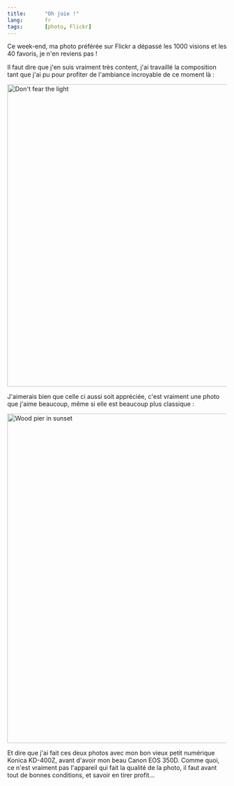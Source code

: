 ```yaml
--- 
title:      "Oh joie !" 
lang:       fr 
tags:       [photo, Flickr]
---
```


Ce week-end, ma photo préférée sur Flickr a dépassé les 1000 visions et les 40 favoris, je n'en reviens pas !


Il faut dire que j'en suis vraiment très content, j'ai travaillé la composition tant que j'ai pu pour profiter de l'ambiance incroyable de ce moment là :

<a data-flickr-embed="true" data-header="true" data-footer="true" href="https://www.flickr.com/photos/nicolas-hoizey/2704862/" title="Don&#x27;t fear the light"><img src="https://c7.staticflickr.com/1/1/2704862_dae18379ae_b.jpg" width="1024" height="695" alt="Don&#x27;t fear the light"></a><script async src="//embedr.flickr.com/assets/client-code.js" charset="utf-8"></script>

J'aimerais bien que celle ci aussi soit appréciée, c'est vraiment une photo que j'aime beaucoup, même si elle est beaucoup plus classique :

<a data-flickr-embed="true" data-header="true" data-footer="true"  href="https://www.flickr.com/photos/nicolas-hoizey/3057330/in/set-685912/" title="Wood pier in sunset"><img src="https://c3.staticflickr.com/1/1/3057330_e284624052_b.jpg" width="1024" height="757" alt="Wood pier in sunset"></a><script async src="//embedr.flickr.com/assets/client-code.js" charset="utf-8"></script>

Et dire que j'ai fait ces deux photos avec mon bon vieux petit numérique Konica KD-400Z, avant d'avoir mon beau Canon EOS 350D. Comme quoi, ce n'est vraiment pas l'appareil qui fait la qualité de la photo, il faut avant tout de bonnes conditions, et savoir en tirer profit…
